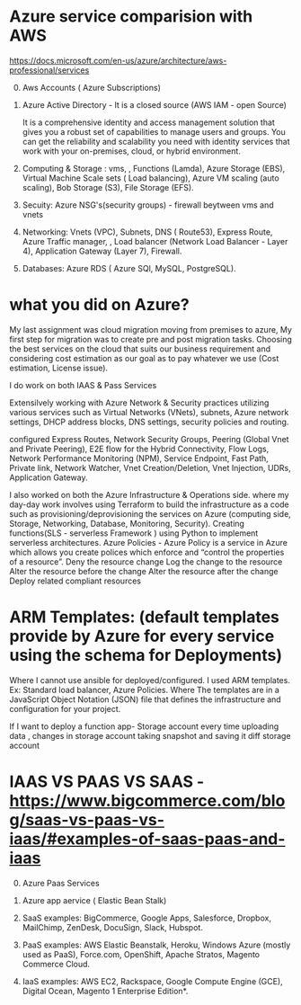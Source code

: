 # Azure service comparision with AWS

https://docs.microsoft.com/en-us/azure/architecture/aws-professional/services

0. Aws Accounts ( Azure Subscriptions)

1. Azure Active Directory - It is a closed source (AWS IAM - open Source) 

   It is a comprehensive identity and access management solution that gives you a robust set of capabilities to manage users and groups. You can get the reliability    and scalability you need with identity services that work with your on-premises, cloud, or hybrid environment.

2. Computing & Storage : 
    vms, , Functions (Lamda), Azure Storage (EBS), Virtual Machine Scale sets ( Load balancing), Azure VM scaling (auto scaling), Bob Storage (S3), File Storage    (EFS).

3. Secuity: Azure NSG's(security groups) - firewall beytween vms and vnets

4. Networking: Vnets (VPC), Subnets, DNS ( Route53), Express Route, Azure Traffic manager, , Load balancer (Network Load Balancer - Layer 4), Application Gateway (Layer 7), Firewall.

5. Databases: Azure RDS ( Azure SQl, MySQL, PostgreSQL).

# what you did on Azure?
My last assignment was cloud migration moving from premises to azure, My first step for migration was to create pre and post migration tasks. Choosing the best services on the cloud that suits our business requirement and considering cost estimation as our goal as to pay whatever we use (Cost estimation, License issue).

I do work on both IAAS & Pass Services

Extensilvely working with Azure  Network & Security  practices utilizing various services such as Virtual Networks (VNets), subnets, Azure network settings, DHCP address blocks, DNS settings, security policies and routing. 


configured Express Routes, Network Security Groups, Peering (Global Vnet and Private Peering), E2E flow for the Hybrid Connectivity, Flow Logs, Network Performance Monitoring (NPM), Service Endpoint, Fast Path, Private link, Network Watcher, Vnet Creation/Deletion, Vnet Injection, UDRs, Application Gateway.

I also worked   on both the Azure Infrastructure & Operations side. where my day-day work involves using Terraform to build the infrastructure as a code  such as provisioning/deprovisioning the services on Azure (computing side, Storage, Networking, Database, Monitoring, Security). Creating functions(SLS - serverless Framework ) using Python to implement serverless architectures. Azure Policies - Azure Policy is a service in Azure which allows you create polices which enforce and “control the properties of a resource”. 
Deny the resource change
Log the change to the resource
Alter the resource before the change
Alter the resource after the change
Deploy related compliant resources



# ARM Templates: (default templates provide by Azure for every service  using the schema for Deployments)
Where I cannot use ansible for deployed/configured. I used ARM templates. Ex: Standard  load balancer, Azure Policies. Where The templates are in a JavaScript Object Notation (JSON) file that defines the infrastructure and configuration for your project.

If I want to deploy  a function app- Storage account every time uploading data , changes in storage account taking snapshot and saving it diff storage account

# IAAS VS PAAS VS SAAS - https://www.bigcommerce.com/blog/saas-vs-paas-vs-iaas/#examples-of-saas-paas-and-iaas

  0. Azure Paas Services
  1. Azure app aervice ( Elastic Bean Stalk)
  

 1. SaaS examples: BigCommerce, Google Apps, Salesforce, Dropbox, MailChimp, ZenDesk, DocuSign, Slack, Hubspot.

 2. PaaS examples: AWS Elastic Beanstalk, Heroku, Windows Azure (mostly used as PaaS), Force.com, OpenShift, Apache Stratos, Magento Commerce Cloud.

 3. IaaS examples: AWS EC2, Rackspace, Google Compute Engine (GCE), Digital Ocean, Magento 1 Enterprise Edition*.
